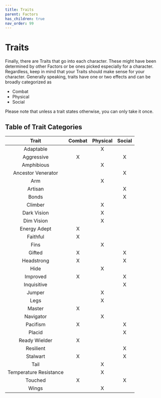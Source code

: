 ```yaml
---
title: Traits
parent: Factors
has_children: true
nav_order: 99
---
```


# Traits

Finally, there are Traits that go into each character. These might have been determined by other Factors or be ones picked especially for a character. Regardless, keep in mind that your Traits should make sense for your character. Generally speaking, traits have one or two effects and can be broadly categorized as

* Combat
* Physical
* Social

Please note that unless a trait states otherwise, you can only take it once.

## Table of Trait Categories

| Trait | Combat | Physical | Social |
| :---: | :---: | :---: | :---: |
| Adaptable |  | X |  |
| Aggressive | X |  | X |
| Amphibious |  | X |  |
| Ancestor Venerator |  |  | X |
| Arm |  | X |  |
| Artisan |  |  | X |
| Bonds |  |  | X |
| Climber |  | X |  |
| Dark Vision |  | X |  |
| Dim Vision |  | X |  |
| Energy Adept | X |  |  |
| Faithful | X |  |  |
| Fins |  | X |  |
| Gifted | X |  | X |
| Headstrong | X |  | X |
| Hide |  | X |  |
| Improved | X |  | X |
| Inquisitive |  |  | X |
| Jumper |  | X |  |
| Legs |  | X |  |
| Master | X |  |  |
| Navigator |  | X |  |
| Pacifism | X |  | X |
| Placid |  |  | X |
| Ready Wielder | X |  |  |
| Resilient |  |  | X |
| Stalwart | X |  | X |
| Tail |  | X |  |
| Temperature Resistance |  | X |  |
| Touched | X |  | X |
| Wings |  | X |  |
